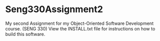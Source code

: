 # Seng330Assignment2
My second Assignment for my Object-Oriented Software Development course. (SENG 330)
View the INSTALL.txt file for instructions on how to build this software.